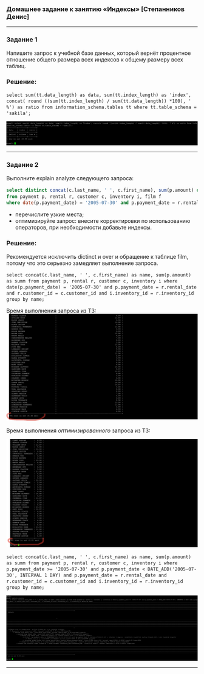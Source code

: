 ### Домашнее задание к занятию «Индексы» [Степанников Денис]

---

### Задание 1

Напишите запрос к учебной базе данных, который вернёт процентное отношение общего размера всех индексов к общему размеру всех таблиц.

### Решение:
```
select sum(tt.data_length) as data, sum(tt.index_length) as 'index', concat( round ((sum(tt.index_length) / sum(tt.data_length)) *100), ' %') as ratio from information_schema.tables tt where tt.table_schema = 'sakila';
```

![12.05 Task #1-1](screenshots/12.05-1.1.png)

---

### Задание 2

Выполните explain analyze следующего запроса:
```sql
select distinct concat(c.last_name, ' ', c.first_name), sum(p.amount) over (partition by c.customer_id, f.title)
from payment p, rental r, customer c, inventory i, film f
where date(p.payment_date) = '2005-07-30' and p.payment_date = r.rental_date and r.customer_id = c.customer_id and i.inventory_id = r.inventory_id
```
- перечислите узкие места;
- оптимизируйте запрос: внесите корректировки по использованию операторов, при необходимости добавьте индексы.

### Решение:
Рекомендуется исключить dictinct и over и обращение к таблице film, потому что это серьезно замедляет выполнение запроса.

```
select concat(c.last_name, ' ', c.first_name) as name, sum(p.amount) as summ from payment p, rental r, customer c, inventory i where date(p.payment_date) = '2005-07-30' and p.payment_date = r.rental_date and r.customer_id = c.customer_id and i.inventory_id = r.inventory_id group by name;
```
Время выполнения запроса из ТЗ:
![12.05 Task #2-1](screenshots/12.05-2.1.png)

Время выполнения *оптимизированного* запроса из ТЗ:

![12.05 Task #2-2](screenshots/12.05-2.2.png)

```
select concat(c.last_name, ' ', c.first_name) as name, sum(p.amount) as summ from payment p, rental r, customer c, inventory i where p.payment_date >= '2005-07-30' and p.payment_date < DATE_ADD('2005-07-30', INTERVAL 1 DAY) and p.payment_date = r.rental_date and r.customer_id = c.customer_id and i.inventory_id = r.inventory_id group by name;
```
![12.05 Task #2-3](screenshots/12.05-2.3.png)

---